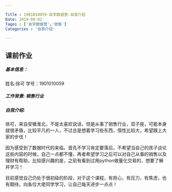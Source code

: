```yaml
---

Title : 1901010059-自学数据营-自我介绍
Date: 2019-08-02
Tages : ['自学数据营','销售']
Categories : '自我介绍'

---
```


## 课前作业

##### 基本信息：

姓名:徐可   学号：1901010059

##### 工作背景: 销售行业

##### 自我介绍:

徐可，来自安徽淮北，不是太喜欢说话，但是从事了销售行业，双子座，可能本身就很矛盾，比较平凡的一人，不过总是想着学习些东西，惰性比较大，希望跟上大家的步伐！

因为感受到了数据时代的来临，首先不学习肯定要落后，不希望当自己的孩子谈论这些内容的时候，自己一点都不懂，再者希望学习之后可以对自己从事的销售以及理财有帮助，比较感兴趣的是，之前有看到过用python做量化交易的，想要了解并学习！

目前感觉自己仍处于很初级的阶段，对于这个课程，有担心，有压力，有焦虑，也有期待，向各位大佬同学学习，让自己每天进步一点点！